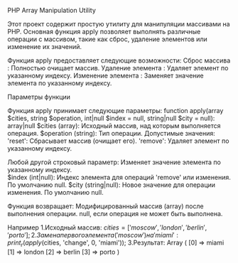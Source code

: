 PHP Array Manipulation Utility 

Этот проект содержит простую утилиту для манипуляции массивами на PHP. Основная функция apply позволяет выполнять различные операции с массивом, такие как сброс, удаление элементов или изменение их значений. 

Функция apply предоставляет следующие возможности: 
    Сброс массива : Полностью очищает массив.
    Удаление элемента : Удаляет элемент по указанному индексу.
    Изменение элемента : Заменяет значение элемента по указанному индексу.

Параметры функции 

Функция apply принимает следующие параметры: function apply(array $cities, string $operation, int|null $index = null, string|null $city = null): array|null
$cities (array): Исходный массив, над которым выполняется операция.
$operation (string): Тип операции. Допустимые значения:
'reset': Сбрасывает массив (очищает его).
'remove': Удаляет элемент по указанному индексу.

Любой другой строковый параметр: Изменяет значение элемента по указанному индексу.     
    $index (int|null): Индекс элемента для операций 'remove' или изменения. По умолчанию null.
    $city (string|null): Новое значение для операции изменения. По умолчанию null.

Функция возвращает: 
    Модифицированный массив (array) после выполнения операции.
    null, если операция не может быть выполнена.
     
Например
1.Исходный массив: $cities = ['moscow', 'london', 'berlin', 'porto'];
2.Замена первого элемента ('moscow') на 'miami': print_r(apply($cities, 'change', 0, 'miami'));
3.Результат: 
Array
(
    [0] => miami
    [1] => london
    [2] => berlin
    [3] => porto
)
